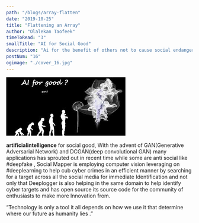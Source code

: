 ```yaml
---
path: "/blogs/array-flatten"
date: "2019-10-25"
title: "Flattening an Array"
author: "Olalekan Taofeek"
timeToRead: "3"
smallTitle: "AI for Social Good"
description: "Ai for the benefit of others not to cause social endangerment."
postNum: "16"
ogimage: "./cover_16.jpg"
---
```


<img src="./cover_16.jpg"/>
<br/>

**artificialintelligence** for social good, With the advent of GAN(Generative Adversarial Network) and DCGAN(deep convolutional GAN) many applications has sprouted out in recent time while some are anti social like #deepfake , Social Mapper is employing computer vision leveraging on #deeplearning to help cub cyber crimes in an efficient manner by searching for a target across all the social media for immediate Identification and not only that Deeplogger is also helping in the same domain to help identify cyber targets and has open source its source code for the community of enthusiasts to make more Innovation from.

“Technology is only a tool it all depends on how we use it that determine where our future as humanity lies .”
